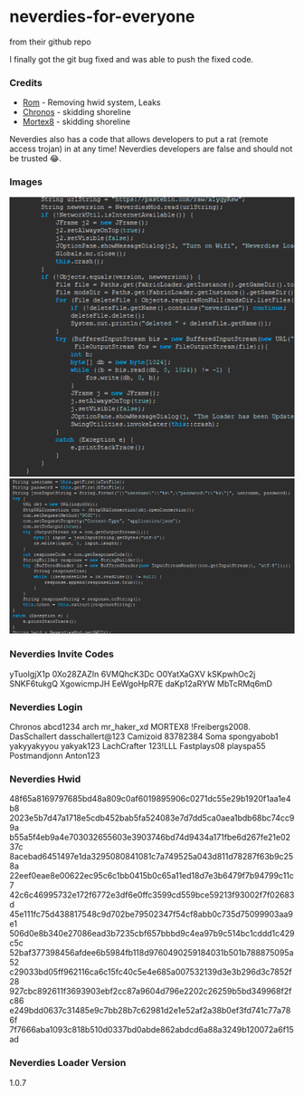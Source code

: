 # neverdies-for-everyone
from their github repo

I finally got the git bug fixed and was able to push the fixed code.

### Credits
- [Rom](https://github.com/Romdotpng) - Removing hwid system, Leaks
- [Chronos](https://github.com/ChronosMain) - skidding shoreline
- [Mortex8](https://github.com/Mortex8) - skidding shoreline

Neverdies also has a code that allows developers to put a rat (remote access trojan) in at any time!
Neverdies developers are false and should not be trusted 😂.

### Images

![screenshot](image.png)
![screenshot](image2.png)

### Neverdies Invite Codes
yTuoIgjX1p
0Xo28ZAZIn
6VMQhcK3Dc
O0YatXaGXV
kSKpwhOc2j
SNKF6tukgQ
XgowicmpJH
EeWgoHpR7E
daKp12aRYW
MbTcRMq6mD 

### Neverdies Login
Chronos
abcd1234
arch
mr_haker_xd
MORTEX8
!Freibergs2008.
DasSchallert
dasschallert@123
Camizoid
83782384
Soma
spongyabob1
yakyyakyyou
yakyak123
LachCrafter
123!LLL
Fastplays08
playspa55
Postmandjonn
Anton123

### Neverdies Hwid
48f65a8169797685bd48a809c0af6019895906c0271dc55e29b1920f1aa1e4b8
2023e5b7d47a1718e5cdb452bab5fa524083e7d7dd5ca0aea1bdb68bc74cc99a
b55a5f4eb9a4e703032655603e3903746bd74d9434a171fbe6d267fe21e0237c
8acebad6451497e1da3295080841081c7a749525a043d811d78287f63b9c258a 
22eef0eae8e00622ec95c6c1bb0415b0c65a11ed18d7e3b6479f7b94799c11c7
42c6c46995732e172f6772e3df6e0ffc3599cd559bce59213f93002f7f02683d
45e111fc75d438817548c9d702be79502347f54cf8abb0c735d75099903aa9e1
506d0e8b340e27086ead3b7235cbf657bbbd9c4ea97b9c514bc1cddd1c429c5c
52baf377398456afdee6b5984fb118d9760490259184031b501b788875095a52
c29033bd05ff962116ca6c15fc40c5e4e685a007532139d3e3b296d3c7852f28
927cbc892611f3693903ebf2cc87a9604d796e2202c26259b5bd349968f2fc86 
e249bdd0637c31485e9c7bb28b7c62981d2e1e52af2a38b0ef3fd741c77a786f
7f7666aba1093c818b510d0337bd0abde862abdcd6a88a3249b120072a6f15ad


### Neverdies Loader Version
1.0.7
